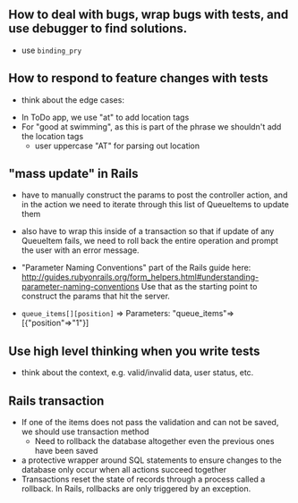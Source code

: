 ## How to deal with bugs, wrap bugs with tests, and use debugger to find solutions.
  - use `binding_pry`

## How to respond to feature changes with tests
 - think about the edge cases:
  * In ToDo app, we use "at" to add location tags
  * For "good at swimming", as this is part of the phrase we shouldn't add the location tags
    - user uppercase "AT" for parsing out location

## "mass update" in Rails
  - have to manually construct the params to post the controller action, and in the action we need to 
    iterate through this list of QueueItems to update them
  - also have to wrap this inside of a transaction so that if update of any QueueItem fails, we need to 
    roll back the entire operation and prompt the user with an error message.
  - "Parameter Naming Conventions" part of the Rails guide here: 
    http://guides.rubyonrails.org/form_helpers.html#understanding-parameter-naming-conventions
    Use that as the starting point to construct the params that hit the server.

  - `queue_items[][position]` => Parameters: "queue_items"=>[{"position"=>"1"}]

## Use high level thinking when you write tests
  - think about the context, e.g. valid/invalid data, user status, etc.

## Rails transaction
  - If one of the items does not pass the validation and can not be saved, we should use transaction method
    * Need to rollback the database altogether even the previous ones have been saved 
  - a protective wrapper around SQL statements to ensure changes to the database only occur when all actions succeed together
  - Transactions reset the state of records through a process called a rollback. In Rails, rollbacks are only triggered by an exception. 